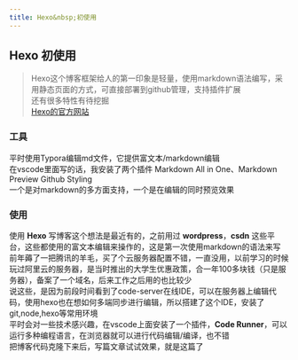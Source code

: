 ```yaml
---
title: Hexo&nbsp;初使用
---
```

## Hexo&nbsp;初使用
> Hexo这个博客框架给人的第一印象是轻量，使用markdown语法编写，采用静态页面的方式，可直接部署到github管理，支持插件扩展  
> 还有很多特性有待挖掘  
> [Hexo的官方网站](https://hexo.io/zh-cn/)

### 工具
平时使用Typora编辑md文件，它提供富文本/markdown编辑  
在vscode里面写的话，我安装了两个插件 Markdown All in One、Markdown Preview Github Styling  
一个是对markdown的多方面支持，一个是在编辑的同时预览效果  

### 使用
使用 **Hexo** 写博客这个想法是最近有的，之前用过 **wordpress**，**csdn** 这些平台，这些都使用的富文本编辑来操作的，这是第一次使用markdown的语法来写  
前年薅了一把腾讯的羊毛，买了个云服务器配置不错，一直没用，以前学习的时候玩过阿里云的服务器，是当时推出的大学生优惠政策，合一年100多块钱（只是服务器），备案了一个域名，后来工作之后用的也比较少  
说这些，是因为前段时间看到了code-server在线IDE，可以在服务器上编辑代码，使用hexo也在想如何多端同步进行编辑，所以搭建了这个IDE，安装了git,node,hexo等常用环境  
平时会对一些技术感兴趣，在vscode上面安装了一个插件，**Code Runner**，可以运行多种编程语言，在浏览器就可以进行代码编辑/编译，也不错  
把博客代码克隆下来后，写篇文章试试效果，就是这篇了





